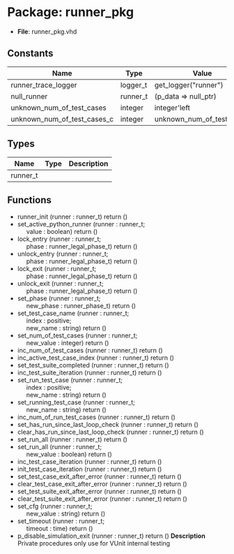 # Package: runner_pkg

- **File**: runner_pkg.vhd
## Constants

| Name                        | Type     | Value                      | Description  |
| --------------------------- | -------- | -------------------------- | ------------ |
| runner_trace_logger         | logger_t |  get_logger("runner")      |              |
| null_runner                 | runner_t |  (p_data => null_ptr)      |              |
| unknown_num_of_test_cases   | integer  |  integer'left              |              |
| unknown_num_of_test_cases_c | integer  |  unknown_num_of_test_cases |  Deprecated  |
## Types

| Name     | Type | Description |
| -------- | ---- | ----------- |
| runner_t |      |             |
## Functions
- runner_init <font id="function_arguments">(runner : runner_t) </font> <font id="function_return">return ()</font>
- set_active_python_runner <font id="function_arguments">(runner : runner_t;<br><span style="padding-left:20px"> value : boolean) </font> <font id="function_return">return ()</font>
- lock_entry <font id="function_arguments">(runner : runner_t;<br><span style="padding-left:20px"> phase : runner_legal_phase_t) </font> <font id="function_return">return ()</font>
- unlock_entry <font id="function_arguments">(runner : runner_t;<br><span style="padding-left:20px"> phase : runner_legal_phase_t) </font> <font id="function_return">return ()</font>
- lock_exit <font id="function_arguments">(runner : runner_t;<br><span style="padding-left:20px"> phase : runner_legal_phase_t) </font> <font id="function_return">return ()</font>
- unlock_exit <font id="function_arguments">(runner : runner_t;<br><span style="padding-left:20px"> phase : runner_legal_phase_t) </font> <font id="function_return">return ()</font>
- set_phase <font id="function_arguments">(runner : runner_t;<br><span style="padding-left:20px"> new_phase : runner_phase_t) </font> <font id="function_return">return ()</font>
- set_test_case_name <font id="function_arguments">(runner : runner_t;<br><span style="padding-left:20px"> index : positive;<br><span style="padding-left:20px"> new_name : string) </font> <font id="function_return">return ()</font>
- set_num_of_test_cases <font id="function_arguments">(runner : runner_t;<br><span style="padding-left:20px"> new_value : integer) </font> <font id="function_return">return ()</font>
- inc_num_of_test_cases <font id="function_arguments">(runner : runner_t) </font> <font id="function_return">return ()</font>
- inc_active_test_case_index <font id="function_arguments">(runner : runner_t) </font> <font id="function_return">return ()</font>
- set_test_suite_completed <font id="function_arguments">(runner : runner_t) </font> <font id="function_return">return ()</font>
- inc_test_suite_iteration <font id="function_arguments">(runner : runner_t) </font> <font id="function_return">return ()</font>
- set_run_test_case <font id="function_arguments">(runner : runner_t;<br><span style="padding-left:20px"> index : positive;<br><span style="padding-left:20px"> new_name : string) </font> <font id="function_return">return ()</font>
- set_running_test_case <font id="function_arguments">(runner : runner_t;<br><span style="padding-left:20px"> new_name  : string) </font> <font id="function_return">return ()</font>
- inc_num_of_run_test_cases <font id="function_arguments">(runner : runner_t) </font> <font id="function_return">return ()</font>
- set_has_run_since_last_loop_check <font id="function_arguments">(runner : runner_t) </font> <font id="function_return">return ()</font>
- clear_has_run_since_last_loop_check <font id="function_arguments">(runner : runner_t) </font> <font id="function_return">return ()</font>
- set_run_all <font id="function_arguments">(runner : runner_t) </font> <font id="function_return">return ()</font>
- set_run_all <font id="function_arguments">(runner : runner_t;<br><span style="padding-left:20px"> new_value : boolean) </font> <font id="function_return">return ()</font>
- inc_test_case_iteration <font id="function_arguments">(runner : runner_t) </font> <font id="function_return">return ()</font>
- init_test_case_iteration <font id="function_arguments">(runner : runner_t) </font> <font id="function_return">return ()</font>
- set_test_case_exit_after_error <font id="function_arguments">(runner : runner_t) </font> <font id="function_return">return ()</font>
- clear_test_case_exit_after_error <font id="function_arguments">(runner : runner_t) </font> <font id="function_return">return ()</font>
- set_test_suite_exit_after_error <font id="function_arguments">(runner : runner_t) </font> <font id="function_return">return ()</font>
- clear_test_suite_exit_after_error <font id="function_arguments">(runner : runner_t) </font> <font id="function_return">return ()</font>
- set_cfg <font id="function_arguments">(runner : runner_t;<br><span style="padding-left:20px"> new_value : string) </font> <font id="function_return">return ()</font>
- set_timeout <font id="function_arguments">(runner : runner_t;<br><span style="padding-left:20px"> timeout : time) </font> <font id="function_return">return ()</font>
- p_disable_simulation_exit <font id="function_arguments">(runner : runner_t) </font> <font id="function_return">return ()</font>
**Description**
 Private procedures only use for VUnit internal testing

